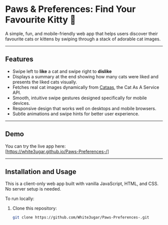 # Paws & Preferences: Find Your Favourite Kitty 🐾

A simple, fun, and mobile-friendly web app that helps users discover their favourite cats or kittens by swiping through a stack of adorable cat images.

---

## Features

- Swipe left to **like** a cat and swipe right to **dislike**
- Displays a summary at the end showing how many cats were liked and presents the liked cats visually.
- Fetches real cat images dynamically from [Cataas](https://cataas.com/), the Cat As A Service API.
- Smooth, intuitive swipe gestures designed specifically for mobile devices.
- Responsive design that works well on desktops and mobile browsers.
- Subtle animations and swipe hints for better user experience.

---

## Demo

You can try the live app here:  
[https://white3ugar.github.io/Paws-Preferences-/]

---

## Installation and Usage

This is a client-only web app built with vanilla JavaScript, HTML, and CSS. No server setup is needed.

To run locally:

1. Clone this repository:
   ```bash
   git clone https://github.com/White3ugar/Paws-Preferences-.git
